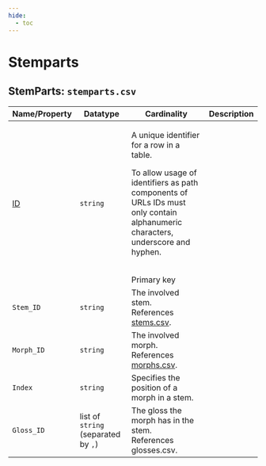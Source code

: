 ```yaml
---
hide:
  - toc
---
```

# Stemparts


## StemParts: `stemparts.csv`

Name/Property | Datatype | Cardinality | Description
 --- | --- | --- | --- 
[ID](http://cldf.clld.org/v1.0/terms.rdf#id) | `string` | <div>             <p>A unique identifier for a row in a table.</p>             <p>                 To allow usage of identifiers as path components of URLs                 IDs must only contain alphanumeric characters, underscore and hyphen.             </p>         </div>         <br>Primary key
`Stem_ID` | `string` | The involved stem.<br>References [stems.csv](stems.md).
`Morph_ID` | `string` | The involved morph.<br>References [morphs.csv](morphs.md).
`Index` | `string` | Specifies the position of a morph in a stem.
`Gloss_ID` | list of `string` (separated by `,`) | The gloss the morph has in the stem.<br>References glosses.csv.